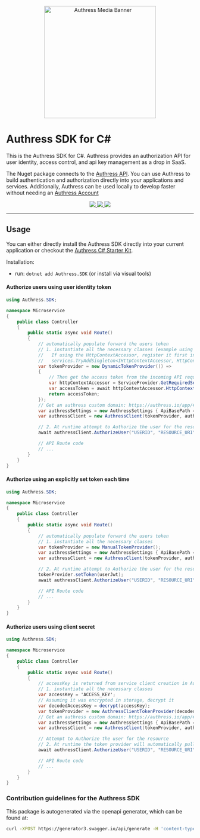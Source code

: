 
<p align="center">
    <img src="https://github.com/Authress/authress-local/assets/5056218/156e3881-b359-4810-bc96-7abeaf9ddbdb" height="300px" alt="Authress Media Banner">
</p>

# Authress SDK for C#

This is the Authress SDK for C#. Authress provides an authorization API for user identity, access control, and api key management as a drop in SaaS.

The Nuget package connects to the [Authress API](https://authress.io/app/#/api). You can use Authress to build authentication and authorization directly into your applications and services. Additionally, Authress can be used locally to develop faster without needing an [Authress Account](https://authress.io)

<p align="center">
    <a href="https://www.nuget.org/packages/Authress.SDK" alt="Authress Nuget C#">
        <img src="https://badge.fury.io/nu/Authress.Sdk.svg">
    </a>
    <a href="./LICENSE" alt="Apache-2.0">
      <img src="https://img.shields.io/badge/License-Apache%202.0-blue.svg">
    </a>
    <a href="https://authress.io/community" alt="authress community">
      <img src="https://img.shields.io/badge/Community-Authress-fbaf0b.svg">
    </a>
</p>

<hr>

## Usage
You can either directly install the Authress SDK directly into your current application or checkout the [Authress C# Starter Kit](https://github.com/Authress/csharp-starter-kit#authress-starter-kit-c--net-asp-mvc).

Installation:

* run: `dotnet add Authress.SDK` (or install via visual tools)

#### Authorize users using user identity token
```csharp
using Authress.SDK;

namespace Microservice
{
    public class Controller
    {
        public static async void Route()
        {
            // automatically populate forward the users token
            // 1. instantiate all the necessary classes (example using ASP.NET or MVC, but any function works)
            //   If using the HttpContextAccessor, register it first inside the application root
            //   services.TryAddSingleton<IHttpContextAccessor, HttpContextAccessor>();
            var tokenProvider = new DynamicTokenProvider(() =>
            {
                // Then get the access token from the incoming API request and return it
                var httpContextAccessor = ServiceProvider.GetRequiredService<IHttpContextAccessor>();
                var accessToken = await httpContextAccessor.HttpContext.GetTokenAsync("Bearer", "access_token");
                return accessToken;
            });
            // Get an authress custom domain: https://authress.io/app/#/settings?focus=domain
            var authressSettings = new AuthressSettings { ApiBasePath = "https://CUSTOM_DOMAIN.application.com", };
            var authressClient = new AuthressClient(tokenProvider, authressSettings);

            // 2. At runtime attempt to Authorize the user for the resource
            await authressClient.AuthorizeUser("USERID", "RESOURCE_URI", "PERMISSION");

            // API Route code
            // ...
        }
    }
}
```

#### Authorize using an explicitly set token each time
```csharp
using Authress.SDK;

namespace Microservice
{
    public class Controller
    {
        public static async void Route()
        {
            // automatically populate forward the users token
            // 1. instantiate all the necessary classes
            var tokenProvider = new ManualTokenProvider();
            var authressSettings = new AuthressSettings { ApiBasePath = "https://DOMAIN.api.authress.io", };
            var authressClient = new AuthressClient(tokenProvider, authressSettings);

            // 2. At runtime attempt to Authorize the user for the resource
            tokenProvider.setToken(userJwt);
            await authressClient.AuthorizeUser("USERID", "RESOURCE_URI", "PERMISSION");

            // API Route code
            // ...
        }
    }
}
```

#### Authorize users using client secret
```csharp
using Authress.SDK;

namespace Microservice
{
    public class Controller
    {
        public static async void Route()
        {
            // accessKey is returned from service client creation in Authress UI
            // 1. instantiate all the necessary classes
            var accessKey = 'ACCESS_KEY';
            // Assuming it was encrypted in storage, decrypt it
            var decodedAccessKey = decrypt(accessKey);
            var tokenProvider = new AuthressClientTokenProvider(decodedAccessKey);
            // Get an authress custom domain: https://authress.io/app/#/settings?focus=domain
            var authressSettings = new AuthressSettings { ApiBasePath = "https://CUSTOM_DOMAIN.application.com", };
            var authressClient = new AuthressClient(tokenProvider, authressSettings);

            // Attempt to Authorize the user for the resource
            // 2. At runtime the token provider will automatically pull the token forward
            await authressClient.AuthorizeUser("USERID", "RESOURCE_URI", "PERMISSION");

            // API Route code
            // ...
        }
    }
}
```

### Contribution guidelines for the Authress SDK
This package is autogenerated via the openapi generator, which can be found at:

```sh
curl -XPOST https://generator3.swagger.io/api/generate -H 'content-type: application/json' -d '{"specURL" : "https://api.authress.io/.well-known/openapi.json","lang" : "csharp-dotnet2","type" : "CLIENT","codegenVersion" : "V3"}'  --output sdk_files
```
